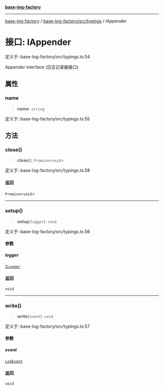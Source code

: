 [**base-log-factory**](../../../../index.md)

***

[base-log-factory](../../../../index.md) / [base-log-factory/src/typings](../index.md) / IAppender

# 接口: IAppender

定义于: base-log-factory/src/typings.ts:54

Appender interface (日志记录器接口)

## 属性

### name

> **name**: `string`

定义于: base-log-factory/src/typings.ts:55

## 方法

### close()

> **close**(): `Promise`\<`void`\>

定义于: base-log-factory/src/typings.ts:58

#### 返回

`Promise`\<`void`\>

***

### setup()

> **setup**(`logger`): `void`

定义于: base-log-factory/src/typings.ts:56

#### 参数

##### logger

[`ILogger`](ILogger.md)

#### 返回

`void`

***

### write()

> **write**(`event`): `void`

定义于: base-log-factory/src/typings.ts:57

#### 参数

##### event

[`LogEvent`](LogEvent.md)

#### 返回

`void`
